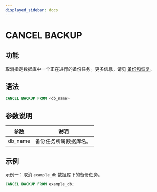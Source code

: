```yaml
---
displayed_sidebar: docs
---
```


# CANCEL BACKUP

## 功能

取消指定数据库中一个正在进行的备份任务。更多信息，请见 [备份和恢复](../../../administration/Backup_and_restore.md)。

## 语法

```SQL
CANCEL BACKUP FROM <db_name>
```

## 参数说明

| **参数** | **说明**               |
| -------- | ---------------------- |
| db_name  | 备份任务所属数据库名。 |

## 示例

示例一：取消 `example_db` 数据库下的备份任务。

```SQL
CANCEL BACKUP FROM example_db;
```
